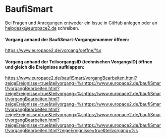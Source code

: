 BaufiSmart
===========

Bei Fragen und Anregungen entweder ein Issue in GitHub anlegen oder an [helpdesk@europace2.de](mailto:helpdesk@europace2.de) schreiben.


#### Vorgang anhand der BaufiSmart-Vorgangsnummer öffnen:

https://www.europace2.de/vorgang/oeffne/%s

#### Vorgang anhand der TeilvorgangsID (technischen VorgangsID) öffnen und gleich die Ereignisse aufklappen:

https://www.europace2.de/baufiSmart/vorgangBearbeiten.html?zeigeEreignisse=true&teilvorgang=%shttps://www.europace2.de/baufiSmart/vorgangBearbeiten.html?zeigeEreignisse=true&teilvorgang=%shttps://www.europace2.de/baufiSmart/vorgangBearbeiten.html?zeigeEreignisse=true&teilvorgang=%shttps://www.europace2.de/baufiSmart/vorgangBearbeiten.html?zeigeEreignisse=true&teilvorgang=%shttps://www.europace2.de/baufiSmart/vorgangBearbeiten.html?zeigeEreignisse=true&teilvorgang=%shttps://www.europace2.de/baufiSmart/vorgangBearbeiten.html?zeigeEreignisse=true&teilvorgang=%s
